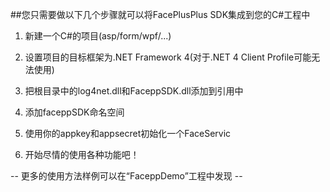 ##您只需要做以下几个步骤就可以将FacePlusPlus SDK集成到您的C#工程中

1. 新建一个C#的项目(asp/form/wpf/...)

2. 设置项目的目标框架为.NET Framework 4(对于.NET 4 Client Profile可能无法使用)

3. 把根目录中的log4net.dll和FaceppSDK.dll添加到引用中

4. 添加faceppSDK命名空间

5. 使用你的appkey和appsecret初始化一个FaceServic

6. 开始尽情的使用各种功能吧！

-- 更多的使用方法样例可以在“FaceppDemo”工程中发现 --
